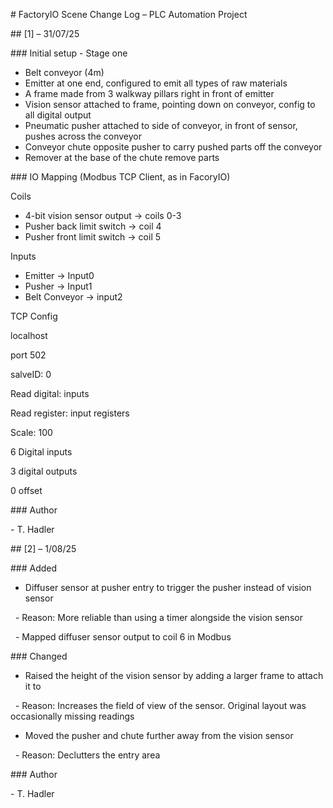\# FactoryIO Scene Change Log – PLC Automation Project



\## \[1] – 31/07/25

\### Initial setup - Stage one

* Belt conveyor (4m)
* Emitter at one end, configured to emit all types of raw materials
* A frame made from 3 walkway pillars right in front of emitter
* Vision sensor attached to frame, pointing down on conveyor, config to all digital output
* Pneumatic pusher attached to side of conveyor, in front of sensor, pushes across the conveyor
* Conveyor chute opposite pusher to carry pushed parts off the conveyor
* Remover at the base of the chute remove parts



\### IO Mapping (Modbus TCP Client, as in FacoryIO)

Coils

* 4-bit vision sensor output -> coils 0-3
* Pusher back limit switch -> coil 4
* Pusher front limit switch -> coil 5



Inputs

* Emitter -> Input0
* Pusher -> Input1
* Belt Conveyor -> input2



TCP Config

localhost

port 502

salveID: 0

Read digital: inputs

Read register: input registers

Scale: 100

6 Digital inputs

3 digital outputs

0 offset





\### Author

\- T. Hadler





\## \[2] – 1/08/25

\### Added

* Diffuser sensor at pusher entry to trigger the pusher instead of vision sensor

&nbsp;	- Reason: More reliable than using a timer alongside the vision sensor

&nbsp;	- Mapped diffuser sensor output to coil 6 in Modbus



\### Changed

* Raised the height of the vision sensor by adding a larger frame to attach it to

&nbsp;	- Reason: Increases the field of view of the sensor. Original layout was occasionally missing readings

* Moved the pusher and chute further away from the vision sensor

&nbsp;	- Reason: Declutters the entry area



\### Author

\- T. Hadler



